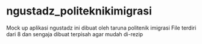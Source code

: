 # ngustadz_politeknikimigrasi

Mock up aplikasi ngustadz ini dibuat oleh taruna politenik imigrasi 
File terdiri dari 8 dan sengaja dibuat terpisah agar mudah di-rezip
